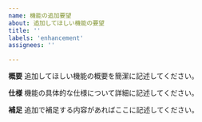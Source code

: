 ```yaml
---
name: 機能の追加要望
about: 追加してほしい機能の要望
title: ''
labels: 'enhancement'
assignees: ''

---
```


**概要**
追加してほしい機能の概要を簡潔に記述してください。

**仕様**
機能の具体的な仕様について詳細に記述してください。

**補足**
追加で補足する内容があればここに記述してください。
